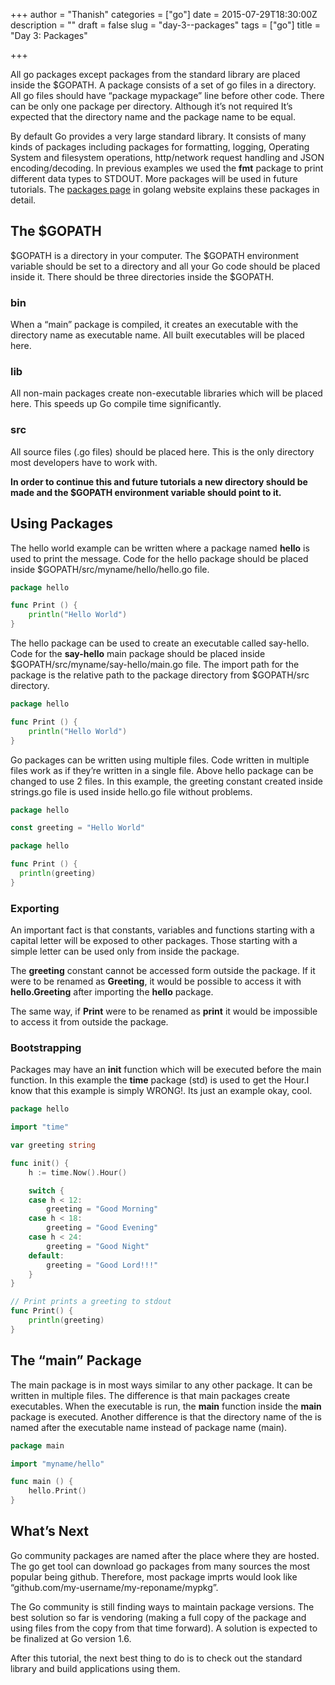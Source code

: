 +++
author = "Thanish"
categories = ["go"]
date = 2015-07-29T18:30:00Z
description = ""
draft = false
slug = "day-3--packages"
tags = ["go"]
title = "Day 3: Packages"

+++


All go packages except packages from the standard library are placed inside the $GOPATH. A package consists of a set of go files in a directory. All go files should have “package mypackage” line before other code. There can be only one package per directory. Although it’s not required It’s expected that the directory name and the package name to be equal.

By default Go provides a very large standard library. It consists of many kinds of packages including packages for formatting, logging, Operating System and filesystem operations, http/network request handling and JSON encoding/decoding. In previous examples we used the **fmt** package to print different data types to STDOUT. More packages will be used in future tutorials. The [packages page](https://golang.org/pkg/) in golang website explains these packages in detail.

## The $GOPATH

$GOPATH is a directory in your computer. The $GOPATH environment variable should be set to a directory and all your Go code should be placed inside it. There should be three directories inside the $GOPATH.

### bin

When a “main” package is compiled, it creates an executable with the directory name as executable name. All built executables will be placed here.

### lib

All non-main packages create non-executable libraries which will be placed here. This speeds up Go compile time significantly.

### src

All source files (.go files) should be placed here. This is the only directory most developers have to work with.

**In order to continue this and future tutorials a new directory should be made and the $GOPATH environment variable should point to it.**

## Using Packages

The hello world example can be written where a package named **hello** is used to print the message. Code for the hello package should be placed inside $GOPATH/src/myname/hello/hello.go file.

```go
package hello

func Print () {
	println("Hello World")
}
```

The hello package can be used to create an executable called say-hello. Code for the **say-hello** main package should be placed inside $GOPATH/src/myname/say-hello/main.go file. The import path for the package is the relative path to the package directory from $GOPATH/src directory.

```go
package hello

func Print () {
	println("Hello World")
}
```

Go packages can be written using multiple files. Code written in multiple files work as if they’re written in a single file. Above hello package can be changed to use 2 files. In this example, the greeting constant created inside strings.go file is used inside hello.go file without problems.

```go
package hello

const greeting = "Hello World"
```

```go
package hello

func Print () {
  println(greeting)
}
```

### Exporting

An important fact is that constants, variables and functions starting with a capital letter will be exposed to other packages. Those starting with a simple letter can be used only from inside the package.

The **greeting** constant cannot be accessed form outside the package. If it were to be renamed as **Greeting**, it would be possible to access it with **hello.Greeting** after importing the **hello** package.

The same way, if **Print** were to be renamed as **print** it would be impossible to access it from outside the package.

### Bootstrapping

Packages may have an **init** function which will be executed before the main function. In this example the **time** package (std) is used to get the Hour.I know that this example is simply WRONG!. Its just an example okay, cool.

```go
package hello

import "time"

var greeting string

func init() {
	h := time.Now().Hour()

	switch {
	case h < 12:
		greeting = "Good Morning"
	case h < 18:
		greeting = "Good Evening"
	case h < 24:
		greeting = "Good Night"
	default:
		greeting = "Good Lord!!!"
	}
}

// Print prints a greeting to stdout
func Print() {
	println(greeting)
}
```

## The “main” Package

The main package is in most ways similar to any other package. It can be written in multiple files. The difference is that main packages create executables. When the executable is run, the **main** function inside the **main** package is executed. Another difference is that the directory name of the is named after the executable name instead of package name (main).

```go
package main

import "myname/hello"

func main () {
	hello.Print()
}
```

## What’s Next

Go community packages are named after the place where they are hosted. The go get tool can download go packages from many sources the most popular being github. Therefore, most package imprts would look like “github.com/my-username/my-reponame/mypkg”.

The Go community is still finding ways to maintain package versions. The best solution so far is vendoring (making a full copy of the package and using files from the copy from that time forward). A solution is expected to be finalized at Go version 1.6.

After this tutorial, the next best thing to do is to check out the standard library and build applications using them.


